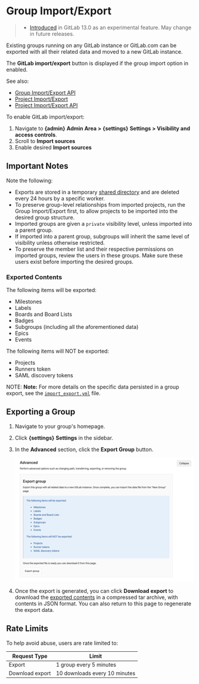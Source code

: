 # Group Import/Export

> - [Introduced](https://gitlab.com/groups/gitlab-org/-/epics/2888) in GitLab 13.0 as an experimental feature. May change in future releases.

Existing groups running on any GitLab instance or GitLab.com can be exported with all their related data and moved to a
new GitLab instance.

The **GitLab import/export** button is displayed if the group import option in enabled.

See also:

- [Group Import/Export API](../../../api/group_import_export.md)
- [Project Import/Export](../../project/settings/import_export.md)
- [Project Import/Export API](../../../api/project_import_export.md)

To enable GitLab import/export:

1. Navigate to **{admin}** **Admin Area >** **{settings}** **Settings > Visibility and access controls**.
1. Scroll to **Import sources**
1. Enable desired **Import sources**

## Important Notes

Note the following:

- Exports are stored in a temporary [shared directory](../../../development/shared_files.md) and are deleted every 24 hours by a specific worker.
- To preserve group-level relationships from imported projects, run the Group Import/Export first, to allow projects to
be imported into the desired group structure.
- Imported groups are given a `private` visibility level, unless imported into a parent group.
- If imported into a parent group, subgroups will inherit the same level of visibility unless otherwise restricted.
- To preserve the member list and their respective permissions on imported groups, review the users in these groups. Make
sure these users exist before importing the desired groups.

### Exported Contents

The following items will be exported:

- Milestones
- Labels
- Boards and Board Lists
- Badges
- Subgroups (including all the aforementioned data)
- Epics
- Events

The following items will NOT be exported:

- Projects
- Runners token
- SAML discovery tokens

NOTE: **Note:**
For more details on the specific data persisted in a group export, see the
[`import_export.yml`](https://gitlab.com/gitlab-org/gitlab/blob/master/lib/gitlab/import_export/group/import_export.yml) file.

## Exporting a Group

1. Navigate to your group's homepage.

1. Click **{settings}** **Settings** in the sidebar.

1. In the **Advanced** section, click the **Export Group** button.

   ![Export group panel](img/export_panel.png)

1. Once the export is generated, you can click **Download export** to download the [exported contents](#exported-contents)
in a compressed tar archive, with contents in JSON format. You can also return to this page to regenerate the export data.

## Rate Limits

To help avoid abuse, users are rate limited to:

| Request Type     | Limit                          |
| ---------------- | ------------------------------ |
| Export           | 1 group every 5 minutes        |
| Download export  | 10 downloads every 10 minutes  |
